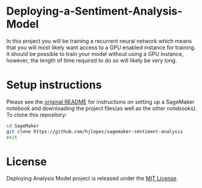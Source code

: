 # Deploying-a-Sentiment-Analysis-Model
In this project you will be training a recurrent neural network which means that you will most likely want access to a GPU enabled instance for training. It should be possible to train your model without using a GPU instance, however, the length of time required to do so will likely be very long.

# Setup instructions
Please see the [original README](https://github.com/udacity/sagemaker-deployment/blob/master/README.md#setup-instructions) for instructions on setting up a SageMaker notebook and downloading the project files(as well as the other notebooks). To clone this repository:

```sh
cd SageMaker
git clone https://github.com/hjlopes/sagemaker-sentiment-analysis
exit
```

# License
Deploying Analysis Model project is released under the [MIT License](https://github.com/JDGALLEGOS/Deploying-a-Sentiment-Analysis-Model/blob/master/LICENSE).
